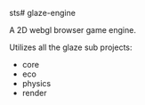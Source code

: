 sts# glaze-engine

A 2D webgl browser game engine.

Utilizes all the glaze sub projects:

- core
- eco
- physics
- render